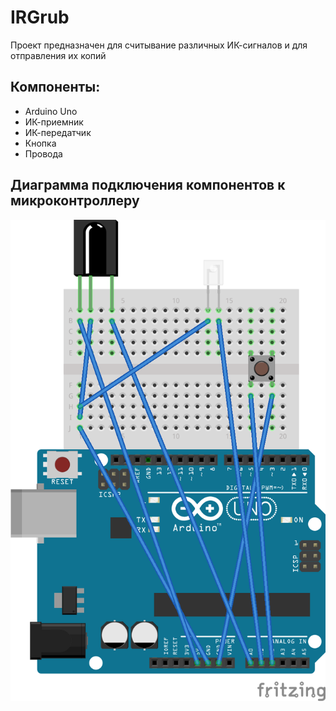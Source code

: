 # IRGrub
Проект предназначен для считывание различных ИК-сигналов и для отправления их копий

## Компоненты:
- Arduino Uno
- ИК-приемник
- ИК-передатчик
- Кнопка
- Провода

## Диаграмма подключения компонентов к микроконтроллеру
<img src="./diagram.png">